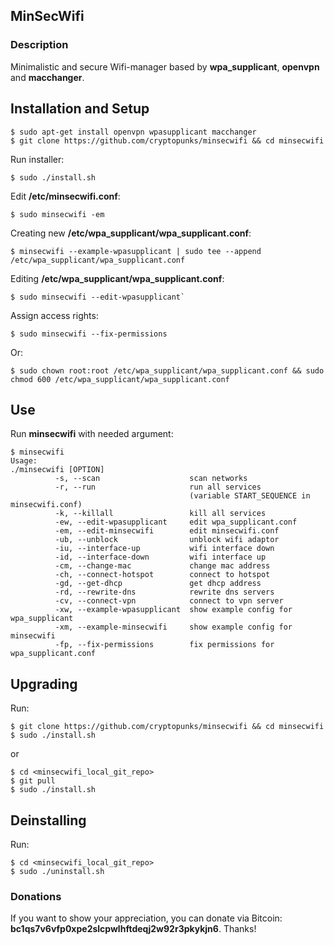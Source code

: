 ## MinSecWifi

### Description

Minimalistic and secure Wifi-manager based by **wpa_supplicant**, **openvpn** and **macchanger**.

## Installation and Setup

```
$ sudo apt-get install openvpn wpasupplicant macchanger 
$ git clone https://github.com/cryptopunks/minsecwifi && cd minsecwifi 

```

Run installer:

```
$ sudo ./install.sh
```

Edit **/etc/minsecwifi.conf**:

```
$ sudo minsecwifi -em
```

Creating new **/etc/wpa_supplicant/wpa_supplicant.conf**: 

```
$ minsecwifi --example-wpasupplicant | sudo tee --append /etc/wpa_supplicant/wpa_supplicant.conf
```

Editing **/etc/wpa_supplicant/wpa_supplicant.conf**:

```
$ sudo minsecwifi --edit-wpasupplicant`

```

Assign access rights:

```
$ sudo minsecwifi --fix-permissions
```

Or:

```
$ sudo chown root:root /etc/wpa_supplicant/wpa_supplicant.conf && sudo chmod 600 /etc/wpa_supplicant/wpa_supplicant.conf
```

## Use

Run **minsecwifi** with needed argument:

```
$ minsecwifi
Usage:
./minsecwifi [OPTION] 
          -s, --scan                    scan networks
          -r, --run                     run all services 
                                        (variable START_SEQUENCE in minsecwifi.conf)
          -k, --killall                 kill all services
          -ew, --edit-wpasupplicant     edit wpa_supplicant.conf
          -em, --edit-minsecwifi        edit minsecwifi.conf
          -ub, --unblock                unblock wifi adaptor
          -iu, --interface-up           wifi interface down
          -id, --interface-down         wifi interface up
          -cm, --change-mac             change mac address
          -ch, --connect-hotspot        connect to hotspot
          -gd, --get-dhcp               get dhcp address
          -rd, --rewrite-dns            rewrite dns servers
          -cv, --connect-vpn            connect to vpn server
          -xw, --example-wpasupplicant  show example config for wpa_supplicant
          -xm, --example-minsecwifi     show example config for minsecwifi
          -fp, --fix-permissions        fix permissions for wpa_supplicant.conf
```

## Upgrading

Run: 

```
$ git clone https://github.com/cryptopunks/minsecwifi && cd minsecwifi
$ sudo ./install.sh
```

or 

```
$ cd <minsecwifi_local_git_repo>
$ git pull 
$ sudo ./install.sh
```

## Deinstalling

Run: 

```
$ cd <minsecwifi_local_git_repo>
$ sudo ./uninstall.sh
```

### Donations

If you want to show your appreciation, you can donate via Bitcoin: **bc1qs7v6vfp0xpe2slcpwlhftdeqj2w92r3pkykjn6**. Thanks!
